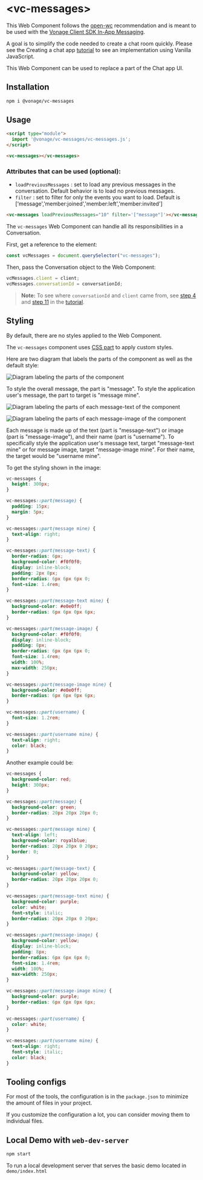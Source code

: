 # \<vc-messages>

This Web Component follows the [open-wc](https://github.com/open-wc/open-wc) recommendation and is meant to be used with the [Vonage Client SDK In-App Messaging](https://developer.vonage.com/en/vonage-client-sdk/in-app-messaging/overview).

A goal is to simplify the code needed to create a chat room quickly. Please see the Creating a chat app [tutorial](https://developer.vonage.com/en/tutorials/vg-in-app-messaging?source=vonage-client-sdk) to see an implementation using Vanilla JavaScript.

This Web Component can be used to replace a part of the Chat app UI.

## Installation

```bash
npm i @vonage/vc-messages
```

## Usage

```html
<script type="module">
  import '@vonage/vc-messages/vc-messages.js';
</script>

<vc-messages></vc-messages>
```

### Attributes that can be used (optional):

- `loadPreviousMessages` : set to load any previous messages in the conversation. Default behavior is to load no previous messages.
- `filter` : set to filter for only the events you want to load. Default is ['message','member:joined','member:left','member:invited']

```html
<vc-messages loadPreviousMessages="10" filter='["message"]'></vc-messages>
```

The `vc-messages` Web Component can handle all its responsibilities in a Conversation.

First, get a reference to the element:
```js
const vcMessages = document.querySelector("vc-messages");
```

Then, pass the Conversation object to the Web Component:
```js
vcMessages.client = client;
vcMessages.conversationId = conversationId;
```
> **Note:** To see where `conversationId` and `client` came from, see [step 4](https://developer.vonage.com/en/tutorials/vg-in-app-messaging/create-conversation/javascript) and [step 11](https://developer.vonage.com/en/tutorials/vg-in-app-messaging/join-conversation/javascript) in the [tutorial](https://developer.vonage.com/en/tutorials/vg-in-app-messaging/introduction/javascript).

## Styling

By default, there are no styles applied to the Web Component.

The `vc-messages` component uses [CSS part](https://developer.mozilla.org/en-US/docs/Web/CSS/::part) to apply custom styles.

Here are two diagram that labels the parts of the component as well as the default style:

![Diagram labeling the parts of the component](vc-messages-style-diagram-1.jpg "Diagram labeling the parts of the component")

To style the overall message, the part is "message". To style the application user's message, the part to target is "message mine".

![Diagram labeling the parts of each message-text of the component](vc-messages-style-diagram-2.jpg "Diagram labeling the parts of each message-text of the component")

![Diagram labeling the parts of each message-image of the component](vc-messages-style-diagram-3.jpg "Diagram labeling the parts of each message-image of the component")

Each message is made up of the text (part is "message-text") or image (part is "message-image"), and their name (part is "username"). To specifically style the application user's message text, target "message-text mine" or for message image, target "message-image mine". For their name, the target would be "username mine".

To get the styling shown in the image:

```css
vc-messages {
  height: 300px;
}

vc-messages::part(message) {
  padding: 15px;
  margin: 5px;
}

vc-messages::part(message mine) {
  text-align: right;
}

vc-messages::part(message-text) {
  border-radius: 6px;
  background-color: #f0f0f0;
  display: inline-block;
  padding: 2px 8px;
  border-radius: 6px 6px 6px 0;
  font-size: 1.4rem;
}

vc-messages::part(message-text mine) {
  background-color: #e0e0ff;
  border-radius: 6px 6px 0px 6px;
}

vc-messages::part(message-image) {
  background-color: #f0f0f0;
  display: inline-block;
  padding: 8px;
  border-radius: 6px 6px 6px 0;
  font-size: 1.4rem;
  width: 100%;
  max-width: 250px;
}

vc-messages::part(message-image mine) {
  background-color: #e0e0ff;
  border-radius: 6px 6px 0px 6px;
}

vc-messages::part(username) {
  font-size: 1.2rem;
}

vc-messages::part(username mine) {
  text-align: right;
  color: black;
}
```

Another example could be:
```css
vc-messages {
  background-color: red;
  height: 300px;
}

vc-messages::part(message) {
  background-color: green;
  border-radius: 20px 20px 20px 0;
}

vc-messages::part(message mine) {
  text-align: left;
  background-color: royalblue;
  border-radius: 20px 20px 0 20px;
  border: 0;
}

vc-messages::part(message-text) {
  background-color: yellow;
  border-radius: 20px 20px 20px 0;
}

vc-messages::part(message-text mine) {
  background-color: purple;
  color: white;
  font-style: italic;
  border-radius: 20px 20px 0 20px;
}

vc-messages::part(message-image) {
  background-color: yellow;
  display: inline-block;
  padding: 8px;
  border-radius: 6px 6px 6px 0;
  font-size: 1.4rem;
  width: 100%;
  max-width: 250px;
}

vc-messages::part(message-image mine) {
  background-color: purple;
  border-radius: 6px 6px 0px 6px;
}

vc-messages::part(username) {
  color: white;
}

vc-messages::part(username mine) {
  text-align: right;
  font-style: italic;
  color: black;
}
```

## Tooling configs

For most of the tools, the configuration is in the `package.json` to minimize the amount of files in your project.

If you customize the configuration a lot, you can consider moving them to individual files.

## Local Demo with `web-dev-server`

```bash
npm start
```

To run a local development server that serves the basic demo located in `demo/index.html`
